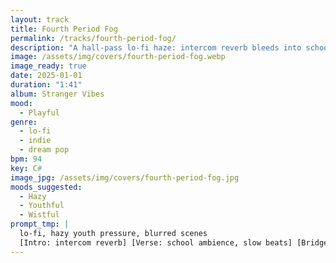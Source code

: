 ```yaml
---
layout: track
title: Fourth Period Fog
permalink: /tracks/fourth-period-fog/
description: "A hall-pass lo-fi haze: intercom reverb bleeds into school ambience and slow beats while synth shadow textures blur the frame; playful on the surface, but tinged with that between-classes pressure as a mechanical filter fade closes the scene."
image: /assets/img/covers/fourth-period-fog.webp
image_ready: true
date: 2025-01-01
duration: "1:41"
album: Stranger Vibes
mood:
  - Playful
genre:
  - lo-fi
  - indie
  - dream pop
bpm: 94
key: C#
image_jpg: /assets/img/covers/fourth-period-fog.jpg
moods_suggested:
  - Hazy
  - Youthful
  - Wistful
prompt_tmp: |
  lo-fi, hazy youth pressure, blurred scenes
  [Intro: intercom reverb] [Verse: school ambience, slow beats] [Bridge: synth shadow textures] [Outro: mechanical filter fade]
---
```

